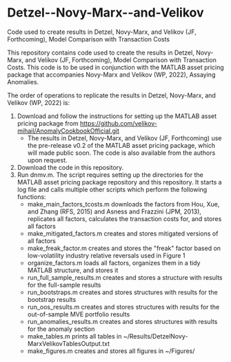 # Detzel--Novy-Marx--and-Velikov
 Code used to create results in Detzel, Novy-Marx, and Velikov (JF, Forthcoming), Model Comparison with Transaction Costs

This repository contains code used to create the results in Detzel, Novy-Marx, and Velikov (JF, Forthcoming), Model Comparison with Transaction Costs. This code is to be used in conjunction with the MATLAB asset pricing package that accompanies Novy-Marx and Velikov (WP, 2022), Assaying Anomalies. 

The order of operations to replicate the results in Detzel, Novy-Marx, and Velikov (WP, 2022) is:

1. Download and follow the instructions for setting up the MATLAB asset pricing package from https://github.com/velikov-mihail/AnomalyCookbookOfficial.git
	* The results in Detzel, Novy-Marx, and Velikov (JF, Forthcoming) use the pre-release v0.2 of the MATLAB asset pricing package, which will made public soon. The code is also available from the authors upon request.
3. Download the code in this repository.
4. Run dnmv.m. The script requires setting up the directories for the MATLAB asset pricing package repository and this repository. It starts a log file and calls multiple other scripts which perform the following functions:  
	* make_main_factors_tcosts.m downloads the factors from Hou, Xue, and Zhang (RFS, 2015) and Asness and Frazzini (JPM, 2013), replicates all factors, calculates the transaction costs for, and stores all factors  
	* make_mitigated_factors.m creates and stores mitigated versions of all factors  
	* make_freak_factor.m creates and stores the "freak" factor based on low-volatility industry relative reversals used in Figure 1  
	* organize_factors.m loads all factors, organizes them in a tidy MATLAB structure, and stores it  
	* run_full_sample_results.m creates and stores a structure with results for the full-sample results
	* run_bootstraps.m creates and stores structures with results for the bootstrap results
 	* run_oos_results.m creates and stores structures with results for the out-of-sample MVE portfolio results
	* run_anomalies_results.m creates and stores structures with results for the anomaly section
	* make_tables.m prints all tables in ~/Results/DetzelNovy-MarxVelikovTablesOutput.txt
	* make_figures.m creates and stores all figures in ~/Figures/
   
